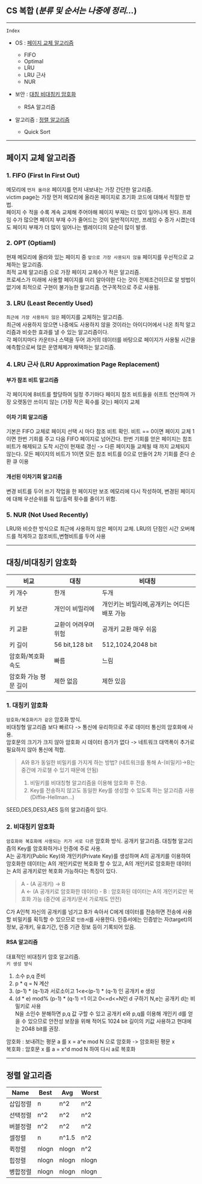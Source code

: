 CS 복합 (_분류 및 순서는 나중에 정리..._)
-------

- - -
```Index```
* OS : [페이지 교체 알고리즘](#페이지-교체-알고리즘)
  * FIFO
  * Optimal
  * LRU
  * LRU 근사
  * NUR

* 보안 : [대칭 비대칭키 암호화](#대칭-비대칭키-암호화) 
  * RSA 알고리즘
  
* 알고리즘 : [정렬 알고리즘](#정렬-알고리즘)
  * Quick Sort   
- - - 
   
## 페이지 교체 알고리즘
### 1. FIFO (First In First Out)
메모리에 ```먼저 올라온``` 페이지를 먼저 내보내는 가장 간단한 알고리즘.   
victim page는 가장 먼저 메모리에 올라온 페이지로 초기화 코드에 대해서 적절한 방법.   
페이지 수 적을 수록 계속 교체해 주어야해 페이지 부재는 더 많이 일어나게 된다.
프레임 수가 많으면 페이지 부재 수가 줄어드는 것이 일반적이지만, 프레임 수 증가 시켰는데도 페이지 부재가 더 많이 일어나는 벨레이디의 모순이 많이 발생.   

### 2. OPT (Optiaml) 
현재 메모리에 올라와 있는 페이지 중 ```앞으로 가장 사용되지 않을``` 페이지를 우선적으로 교체하는 알고리즘.   
최적 교체 알고리즘 으로 가장 페이지 교체수가 적은 알고리즘.   
프로세스가 미래에 사용할 페이지를 미리 알아야한 다는 것이 전제조건이므로 알 방법이 없기에 최적으로 구현이 불가능한 알고리즘. 연구목적으로 주로 사용됨.   

### 3. LRU (Least Recently Used)
```최근에 가장 사용하지 않은``` 페이지를 교체하는 알고리즘.  
최근에 사용하지 않으면 나중에도 사용하지 않을 것이라는 아이디어에서 나온 최적 알고리즘과 비슷한 효과를 낼 수 있는 알고리즘이다.  
각 페이지마다 카운터나 스택을 두어 과거의 데이터를 바탕으로 페이지가 사용될 시간을 예측함으로써 많은 운영체제가 채택하는 알고리즘.

### 4. LRU 근사 (LRU Approximation Page Replacement)
#### 부가 참조 비트 알고리즘 
각 페이지에 8비트를 할당하여 일정 주기마다 페이지 참조 비트들을 쉬프트 연산하여 가장 오랫동안 쓰이지 않는 (가장 작은 획수를 갖는) 페이지 교체

#### 이차 기회 알고리즘
기본은 FIFO 교체로 페이지 선택 시 마다 참조 비트 확인. 비트 == 0이면 페이지 교체 1이면 한번 기회를 주고 다음 FIFO 페이지로 넘어간다.
한번 기회를 얻은 페이지는 참조 비트가 해제되고 도착 시간이 현재로 갱신 -> 다른 페이지들 교체될 때 까지 교체되지 않는다. 모든 페이지의 
비트가 1이면 모든 참조 비트를 0으로 만들어 2차 기회를 준다
순환 큐 이용

#### 개선된 이차기회 알고리즘
변경 비트를 두어 쓰기 작업을 한 페이지만 보조 메모리에 다시 작성하여, 변경된 페이지에 대해 우선순위를 줘 입/출력 횟수를 줄이기 위함.

### 5. NUR (Not Used Recently)
LRU와 비슷한 방식으로 최근에 사용하지 않은 페이지 교체. 
LRU의 단점인 시간 오버헤드를 적게하고 참조비트,변형비트를 두어 사용
   
      
      
- - -
   
## 대칭/비대칭키 암호화

| 비교 | 대칭 | 비대칭 |
----|----|---|
| 키 개수 | 한개 | 두개 |
| 키 보관 | 개인이 비밀리에 | 개인키는 비밀리에,공개키는 어디든 배포 가능 |
| 키 교환 | 교환이 어려우며 위험 | 공개키 교환 매우 쉬움 |
| 키 길이 | 56 bit,128 bit | 512,1024,2048 bit |
| 암호화/복호화 속도 | 빠름 | 느림 |
| 암호화 가능 평문 길이 | 제한 없음 | 제한 있음 |
   

### 1. 대칭키 암호화
```암호화/복호화키가 같은``` 암호화 방식.   
비대칭형 알고리즘 보다 빠르다 -> 통신에 유리하므로 주로 데이터 통신의 암호화에 사용.   
암호문의 크기가 크지 않아 암호화 시 데이터 증가가 없다 -> 네트워크 대역폭이 추가로 필요하지 않아 통신에 적합. 
>A와 B가 동일한 비밀키를 가지게 하는 방법? (네트워크를 통해 A-(비밀키)->B는 중간에 가로챌 수 있기 때문에 안됨)
>1. 비밀키를 비대칭형 알고리즘을 이용해 암호화 후 전송.
>2. Key를 전송하지 않고도 동일한 Key를 생성할 수 있도록 하는 알고리즘 사용(Diffie-Hellman...)

SEED,DES,DES3,AES 등의 알고리즘이 있다.

### 2. 비대칭키 암호화
```암호화와 복호화에 사용되는 키가 서로 다른``` 암호화 방식. 공개키 알고리즘.
대칭형 알고리즘의 Key를 암호화하거나 인증에 주로 사용.   
A는 공개키(Public Key)와 개인키(Private Key)를 생성하며 A의 공개키를 이용하여 암호화한 데이터는 A의 개인키로만 복호화 할 수 있고, A의 개인키로 암호화한 데이터는 A의 공개키로만 복호화 가능하다는 특징이 있다.   
>A - (A 공개키) -> B   
A <- (A 공개키로 암호화한 데이터) - B : 암호화된 데이터는 A의 개인키로만 복호화 가능 (중간에 공개키/문서 가로채도 안전)   

C가 A인척 자신의 공개키를 넘기고 B가 속아서 C에게 데이터를 전송하면 전송에 사용할 비밀키를 획득할 수 있으므로 ```인증서```를 사용한다.
인증서에는 인증받는 자(target)의 정보, 공개키, 유효기간, 인증 기관 정보 등이 기록되어 있음.
#### RSA 알고리즘
대표적인 비대칭키 암호 알고리즘.   
```키 생성 방식```
1. 소수 p,q 준비
2. p * q = N 계산
3. (p-1) * (q-1)과 서로소이고 1<e<(p-1) * (q-1) 인 공개키 e 생성
4. (d * e) mod% (p-1) * (q-1) =1 이고 0<=d<=N인 d 구하기
N,e는 공개키 d는 비밀키로 사용    
N을 소인수 분해하면 p,q 값 구할 수 있고 공개키 e와 p,q를 이용해 개인키 d를 얻을 수 있으므로 안전성 보장을 위해 적어도 1024 bit 길이의 키값 사용하고 현대에는 2048 bit를 권장.
   
암호화 : 보내려는 평문 a 를 x = a^e mod N 으로 암호화 -> 암호화된 평문 x   
복호화 : 암호문 x 를 a = x^d mod N 하여 다시 a로 복호화


- - -
   
## 정렬 알고리즘
| Name | Best | Avg | Worst | 
| --- | --- | --- | --- | 
| 삽입정렬 | n | n^2 | n^2 | 
| 선택정렬 | n^2 | n^2 | n^2 | 
| 버블정렬 | n^2 | n^2 | n^2 | 
| 셀정렬 | n | n^1.5 | n^2 | 
| 퀵정렬 | nlogn | nlogn | n^2 | 
| 힙정렬 | nlogn | nlogn | nlogn | 
| 병합정렬 | nlogn | nlogn | nlogn | 
